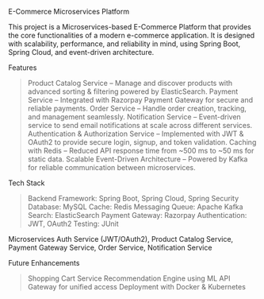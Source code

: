 E-Commerce Microservices Platform

This project is a Microservices-based E-Commerce Platform that provides the core functionalities of a modern e-commerce application.
It is designed with scalability, performance, and reliability in mind, using Spring Boot, Spring Cloud, and event-driven architecture.


Features
> Product Catalog Service – Manage and discover products with advanced sorting & filtering powered by ElasticSearch.
> Payment Service – Integrated with Razorpay Payment Gateway for secure and reliable payments.
> Order Service – Handle order creation, tracking, and management seamlessly.
> Notification Service – Event-driven service to send email notifications at scale across different services.
> Authentication & Authorization Service – Implemented with JWT & OAuth2 to provide secure login, signup, and token validation.
> Caching with Redis – Reduced API response time from ~500 ms to ~50 ms for static data.
> Scalable Event-Driven Architecture – Powered by Kafka for reliable communication between microservices.


Tech Stack
> Backend Framework: Spring Boot, Spring Cloud, Spring Security
> Database: MySQL
> Cache: Redis
> Messaging Queue: Apache Kafka
> Search: ElasticSearch
> Payment Gateway: Razorpay
> Authentication: JWT, OAuth2
> Testing: JUnit


Microservices
Auth Service (JWT/OAuth2), Product Catalog Service, Payment Gateway Service, Order Service, Notification Service



Future Enhancements
> Shopping Cart Service
> Recommendation Engine using ML
> API Gateway for unified access
> Deployment with Docker & Kubernetes



